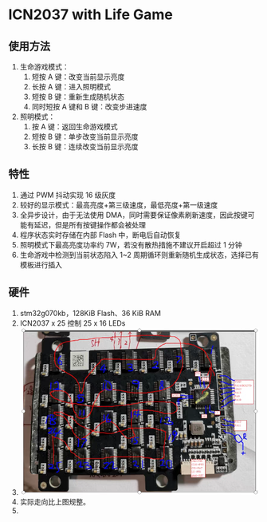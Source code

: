 # ICN2037 with Life Game

## 使用方法

1. 生命游戏模式：
    1. 短按 A 键：改变当前显示亮度
    2. 长按 A 键：进入照明模式
    3. 短按 B 键：重新生成随机状态
    4. 同时短按 A 键和 B 键：改变步进速度
2. 照明模式：
    1. 按 A 键：返回生命游戏模式
    2. 短按 B 键：单步改变当前显示亮度
    3. 长按 B 键：连续改变当前显示亮度

## 特性

1. 通过 PWM 抖动实现 16 级灰度
2. 较好的显示模式：最高亮度+第三级速度，最低亮度+第一级速度
3. 全异步设计，由于无法使用 DMA，同时需要保证像素刷新速度，因此按键可能有延迟，但是所有按键操作都会被处理
4. 程序状态实时存储在内部 Flash 中，断电后自动恢复
5. 照明模式下最高亮度功率约 7W，若没有散热措施不建议开启超过 1 分钟
5. 生命游戏中检测到当前状态陷入 1~2 周期循环则重新随机生成状态，选择已有模板进行插入

## 硬件

1. stm32g070kb，128KiB Flash、36 KiB RAM
2. ICN2037 x 25 控制 25 x 16 LEDs
3. ![495839356](README.assets/495839356.png)
4. 实际走向比上图规整。
5. 
